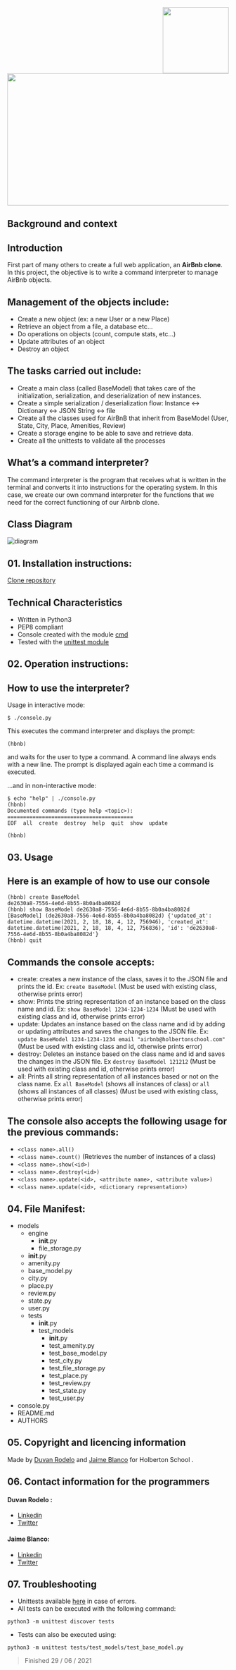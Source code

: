 <div>
<img align="right" src= "http://orig09.deviantart.net/20bb/f/2015/272/4/6/fire_animation___test___by_silversmicee-d9bdp4u.gif" width="150" height="150"/>
<img align = "center" src= "https://github.com/Rode1o/AirBnB_clone/blob/main/images/E40xXlwWUAYutYy.png" width="640" height="300"/>

</div>  
  
## Background and context
Introduction
-----------------------
First part of many others to create a full web application, an **AirBnb clone**.
In this project, the objective is to write a command interpreter to manage AirBnb objects.

Management of the objects include:
-----------------------
* Create a new object (ex: a new User or a new Place)
* Retrieve an object from a file, a database etc…
* Do operations on objects (count, compute stats, etc…)
* Update attributes of an object
* Destroy an object


The tasks carried out include:
-----------------------
- Create a main class (called BaseModel) that takes care of the initialization, serialization, and deserialization of new instances.
- Create a simple serialization / deserialization flow: Instance <-> Dictionary <-> JSON String <-> file
- Create all the classes used for AirBnB that inherit from BaseModel (User, State, City, Place, Amenities, Review)
- Create a storage engine to be able to save and retrieve data.
- Create all the unittests to validate all the processes

What’s a command interpreter?
-----------------------
The command interpreter is the program that receives what is written in the terminal and converts it into instructions for the operating system. In this case, we create our own command interpreter for the functions that we need for the correct functioning of our Airbnb clone.

Class Diagram
-----------------------
![diagram](https://github.com/Rode1o/AirBnB_clone/blob/main/images/UML-HBNB.jpg)

## 01. Installation instructions:
[Clone repository](https://github.com/Rode1o/AirBnB_clone)

## Technical Characteristics
* Written in Python3
* PEP8 compliant
* Console created with the module [cmd](https://docs.python.org/3.4/library/cmd.html)
* Tested with the [unittest module](https://intranet.hbtn.io/rltoken/QX7d4D__xhOJIGIWZBp39g)

## 02. Operation instructions:
How to use the interpreter?
-----------------------

Usage in interactive mode: 
```
$ ./console.py
```
This executes the command interpreter and displays the prompt:
```
(hbnb)
```
and waits for the user to type a command. A command line always ends with a new line. The prompt is displayed again each time a command is executed.

...and in non-interactive mode:
```
$ echo "help" | ./console.py
(hbnb)
Documented commands (type help <topic>):
========================================
EOF  all  create  destroy  help  quit  show  update

(hbnb)
```

## 03. Usage
Here is an example of how to use our console
-----------------------
```
(hbnb) create BaseModel
de2630a8-7556-4e6d-8b55-8b0a4ba8082d
(hbnb) show BaseModel de2630a8-7556-4e6d-8b55-8b0a4ba8082d
[BaseModel] (de2630a8-7556-4e6d-8b55-8b0a4ba8082d) {'updated_at': datetime.datetime(2021, 2, 18, 18, 4, 12, 756946), 'created_at': datetime.datetime(2021, 2, 18, 18, 4, 12, 756836), 'id': 'de2630a8-7556-4e6d-8b55-8b0a4ba8082d'}
(hbnb) quit
```
Commands the console accepts:
-----------------------
* create: creates a new instance of the class, saves it to the JSON file and prints the id.
Ex: `create BaseModel` (Must be used with existing class, otherwise prints error)
* show: Prints the string representation of an instance based on the class name and id. 
Ex: `show BaseModel 1234-1234-1234` (Must be used with existing class and id, otherwise prints error)
* update: Updates an instance based on the class name and id by adding or updating attributes and saves the changes to the JSON file.
Ex: `update BaseModel 1234-1234-1234 email "airbnb@holbertonschool.com"` (Must be used with existing class and id, otherwise prints error)
* destroy: Deletes an instance based on the class name and id and saves the changes in the JSON file.
Ex `destroy BaseModel 121212` (Must be used with existing class and id, otherwise prints error)
* all: Prints all string representation of all instances based or not on the class name.
Ex `all BaseModel` (shows all instances of class) or `all` (shows all instances of all classes) (Must be used with existing class, otherwise prints error)

The console also accepts the following usage for the previous commands:
-----------------------
* `<class name>.all()`
* `<class name>.count()` (Retrieves the number of instances of a class)
* `<class name>.show(<id>)`
* `<class name>.destroy(<id>)`
* `<class name>.update(<id>, <attribute name>, <attribute value>)`
* `<class name>.update(<id>, <dictionary representation>)`

## 04. File Manifest:
- models
    - engine
        - __init__.py
        - file_storage.py
    - __init__.py
    - amenity.py
    - base_model.py
    - city.py
    - place.py
    - review.py
    - state.py
    - user.py
    - tests
        - __init__.py
        - test_models
            - __init__.py
            - test_amenity.py
            - test_base_model.py
            - test_city.py
            - test_file_storage.py
            - test_place.py
            - test_review.py
            - test_state.py
            - test_user.py
- console.py
- README.md
- AUTHORS

## 05. Copyright and licencing information
Made by [Duvan Rodelo](https://github.com/Rode1o)
and [Jaime Blanco](https://github.com/jblanco75) for Holberton School .

## 06. Contact information for the programmers
#### Duvan Rodelo :
- [Linkedin](https://www.linkedin.com/in/duvanrode1o/)
- [Twitter](https://twitter.com/duvanrode1o)

#### Jaime Blanco:
- [Linkedin](https://www.linkedin.com/)
- [Twitter](https://twitter.com/jblanco75)


## 07. Troubleshooting
* Unittests available [here](https://github.com/Rode1o/AirBnB_clone/tree/main/tests) in case of errors.
* All tests can be executed with the following command:
```
python3 -m unittest discover tests
```
* Tests can also be executed using:
```
python3 -m unittest tests/test_models/test_base_model.py
```
> Finished 29 / 06 / 2021

